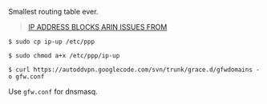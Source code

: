 Smallest routing table ever.

>[IP ADDRESS BLOCKS ARIN ISSUES FROM](https://www.arin.net/knowledge/ip_blocks.html)

	$ sudo cp ip-up /etc/ppp

	$ sudo chmod a+x /etc/ppp/ip-up
	
	$ curl https://autoddvpn.googlecode.com/svn/trunk/grace.d/gfwdomains -o gfw.conf
	
Use `gfw.conf` for dnsmasq.